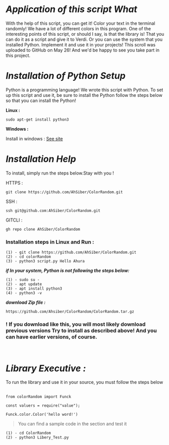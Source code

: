 # <i>Application of this script What</i>
With the help of this script, you can get it! Color your text in the terminal randomly! We have a lot of different colors in this program.
One of the interesting points of this script, or should I say, is that the library is! That you can do it as a script and give it to Verdi. Or you can use the system that you installed Python. Implement it and use it in your projects!
This scroll was uploaded to GitHub on May 26! And we'd be happy to see you take part in this project.

# <i>Installation of Python Setup</i>
Python is a programming language! We wrote this script with Python. To set up this script and use it, be sure to install the Python follow the steps below so that you can install the Python!

<b>Linux : </b>

    sudo apt-get install python3

<b> Windows : </b>

Install in windows : <a href="https://www.python.org/downloads/">See site</a>

# <i>Installation Help</i>
To install, simply run the steps below.Stay with you !

HTTPS :

    git clone https://github.com/AhSiber/ColorRandom.git

SSH :

    ssh git@github.com:AhSiber/ColorRandom.git

GITCLI :

    gh repo clone AhSiber/ColorRandom


<h3>Installation steps in Linux and Run :</h3>

    (1) - git clone https://github.com/AhSiber/ColorRandom.git
    (2) - cd colorRandom
    (3) - python3 script.py Hello Ahura

<b><i>if In your system, Python is not following the steps below:</i></b>


    (1) - sudo su -
    (2) - apt update
    (3) - apt install python3
    (4) - python3 -v


<b><i>
download Zip file :
</i></b>

    https://github.com/Ahsiber/ColorRandom/ColorRandom.tar.gz

<h3>! If you download like this, you will most likely download previous versions
Try to install as described above! And you can have earlier versions, of course.
</h3>
<br>
<h1>
<i>
Library Executive :
</i>
</h1>

To run the library and use it in your source, you must follow the steps below
‍‍‍
```
from colorRandom import Funck

const valuers = require("value");

Funck.color.Color('hello word!')
```

>You can find a sample code in the section and test it

    (1) - cd ColorRandom
    (2) - python3 Libery_Test.py
